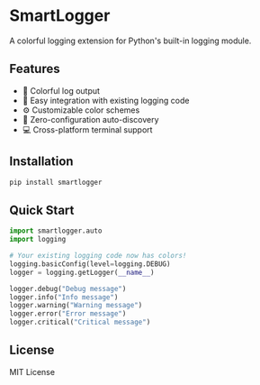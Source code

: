 # SmartLogger

A colorful logging extension for Python's built-in logging module.

## Features

- 🎨 Colorful log output
- 🔧 Easy integration with existing logging code
- ⚙️ Customizable color schemes
- 🚀 Zero-configuration auto-discovery
- 💻 Cross-platform terminal support

## Installation

```bash
pip install smartlogger
```

## Quick Start

```python
import smartlogger.auto
import logging

# Your existing logging code now has colors!
logging.basicConfig(level=logging.DEBUG)
logger = logging.getLogger(__name__)

logger.debug("Debug message")
logger.info("Info message")
logger.warning("Warning message")
logger.error("Error message")
logger.critical("Critical message")
```

## License

MIT License 